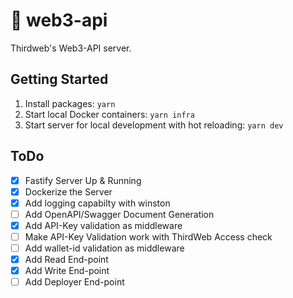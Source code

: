 # 🔑 web3-api

Thirdweb's Web3-API server.

## Getting Started

1. Install packages: `yarn`
2. Start local Docker containers: `yarn infra`
3. Start server for local development with hot reloading: `yarn dev`

## ToDo

- [X] Fastify Server Up & Running
- [X] Dockerize the Server
- [X] Add logging capabilty with winston
- [ ] Add OpenAPI/Swagger Document Generation
- [X] Add API-Key validation as middleware
- [ ] Make API-Key Validation work with ThirdWeb Access check
- [ ] Add wallet-id validation as middleware
- [X] Add Read End-point
- [X] Add Write End-point
- [ ] Add Deployer End-point

